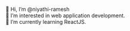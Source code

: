 👋 Hi, I’m @niyathi-ramesh <br/>
👀 I’m interested in web application development. <br/>
🌱 I’m currently learning ReactJS.

<!---
niyathi-ramesh/niyathi-ramesh is a ✨ special ✨ repository because its `README.md` (this file) appears on your GitHub profile.
You can click the Preview link to take a look at your changes.
--->
